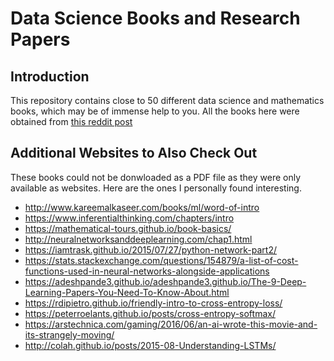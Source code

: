 # Data Science Books and Research Papers

## Introduction
This repository contains close to 50 different data science and mathematics books, which may be of immense help to you.
All the books here were obtained from [this reddit post](https://www.reddit.com/r/learnmachinelearning/comments/gzk4wz/50_free_machine_learning_and_data_science_ebooks/)

## Additional Websites to Also Check Out
These books could not be donwloaded as a PDF file as they were only available as websites. Here are the ones I personally found interesting.
- http://www.kareemalkaseer.com/books/ml/word-of-intro
- https://www.inferentialthinking.com/chapters/intro
- https://mathematical-tours.github.io/book-basics/
- http://neuralnetworksanddeeplearning.com/chap1.html
- https://iamtrask.github.io/2015/07/27/python-network-part2/
- https://stats.stackexchange.com/questions/154879/a-list-of-cost-functions-used-in-neural-networks-alongside-applications
- https://adeshpande3.github.io/adeshpande3.github.io/The-9-Deep-Learning-Papers-You-Need-To-Know-About.html
- https://rdipietro.github.io/friendly-intro-to-cross-entropy-loss/
- https://peterroelants.github.io/posts/cross-entropy-softmax/
- https://arstechnica.com/gaming/2016/06/an-ai-wrote-this-movie-and-its-strangely-moving/
- http://colah.github.io/posts/2015-08-Understanding-LSTMs/
